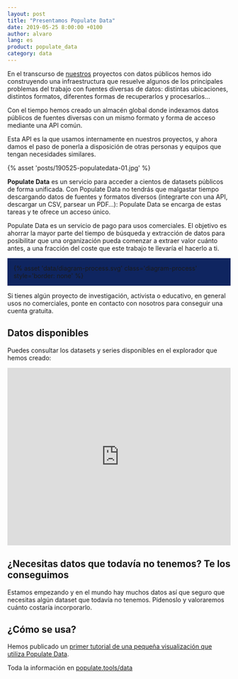 ```yaml
---
layout: post
title: "Presentamos Populate Data"
date: 2019-05-25 8:00:00 +0100
author: alvaro
lang: es
product: populate_data
category: data
---
```


En el transcurso de [nuestros](/#work) proyectos con datos públicos hemos ido construyendo una infraestructura que resuelve algunos de los principales problemas del trabajo con fuentes diversas de datos: distintas ubicaciones, distintos formatos, diferentes formas de recuperarlos y procesarlos...

Con el tiempo hemos creado un almacén global donde indexamos datos públicos de fuentes diversas con un mismo formato y forma de acceso mediante una API común.

Esta API es la que usamos internamente en nuestros proyectos, y ahora damos el paso de ponerla a disposición de otras personas y equipos que tengan necesidades similares.

{% asset 'posts/190525-populatedata-01.jpg' %}

**Populate Data** es un servicio para acceder a cientos de datasets públicos de forma unificada. Con Populate Data no tendrás que malgastar tiempo descargando datos de fuentes y formatos diversos (integrarte con una API, descargar un CSV, parsear un PDF…): Populate Data se encarga de estas tareas y te ofrece un acceso único.

Populate Data es un servicio de pago para usos comerciales. El objetivo es ahorrar la mayor parte del tiempo de búsqueda y extracción de datos para posibilitar que una organización pueda comenzar a extraer valor cuánto antes, a una fracción del coste que este trabajo te llevaría el hacerlo a ti.

<div style="background: #0F2560; padding: 1em">
  {% asset 'data/diagram-process.svg' class='diagram-process' style='border: none' %}
</div>

Si tienes algún proyecto de investigación, activista o educativo, en general usos no comerciales, ponte en contacto con nosotros para conseguir una cuenta gratuita.


## Datos disponibles

Puedes consultar los datasets y series disponibles en el explorador que hemos creado:

<iframe src="https://data.populate.tools/api_explorer" scrolling="auto" style="border: 0; padding: 0; margin: 0;  width: 100%; height: 400px;"></iframe>


## ¿Necesitas datos que todavía no tenemos? Te los conseguimos

Estamos empezando y en el mundo hay muchos datos así que seguro que necesitas algún dataset que todavía no tenemos. Pídenoslo y valoraremos cuánto costaría incorporarlo.


## ¿Cómo se usa?

Hemos publicado un [primer tutorial de una pequeña visualización que utiliza Populate Data](/blog/populate-data-piramide-poblacion).

<div class="separator"></div>

Toda la información en [populate.tools/data](/data)
